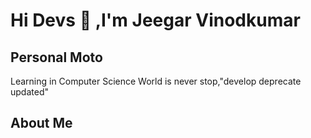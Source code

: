 # Hi Devs :wave: ,I'm Jeegar Vinodkumar


## Personal Moto
Learning in Computer Science World is never stop,"develop deprecate updated" 


## About Me
